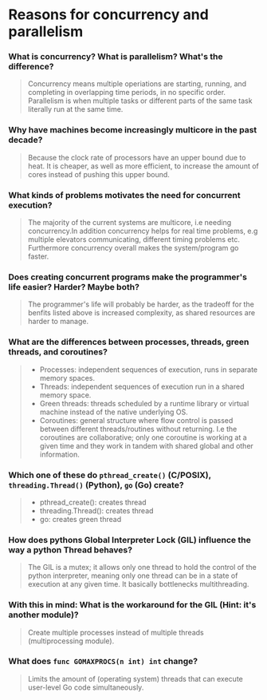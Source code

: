 # Reasons for concurrency and parallelism

 ### What is concurrency? What is parallelism? What's the difference?
 > Concurrency means multiple operiations are starting, running, and completing in overlapping time periods, in no specific order.
Parallelism is when multiple tasks or different parts of the same task literally run at the same time.
 
 ### Why have machines become increasingly multicore in the past decade?
 > Because the clock rate of processors have an upper bound due to heat. It is cheaper, as well as more efficient, to increase the amount
 of cores instead of pushing this upper bound.

 
 ### What kinds of problems motivates the need for concurrent execution?
 > The majority of the current systems are multicore, i.e needing concurrency.In addition concurrency helps for real time problems,
 e.g multiple elevators communicating, different timing problems etc. Furthermore concurrency overall makes the system/program go faster.

 
 ### Does creating concurrent programs make the programmer's life easier? Harder? Maybe both?
 > The programmer's life will probably be harder, as the tradeoff
 for the benfits listed above is increased complexity, as shared resources are harder to manage.

 
 ### What are the differences between processes, threads, green threads, and coroutines?
 > - Processes: independent sequences of execution, runs in separate memory spaces.
 > - Threads: independent sequences of execution run in a shared memory space.
 > - Green threads: threads scheduled by a runtime library or virtual machine instead of the native underlying OS.
 > - Coroutines: general structure where flow control is passed between different threads/routines without returning.
      I.e the coroutines are collaborative; only one coroutine is working
      at a given time and they work in tandem with shared global and other information.

 
 ### Which one of these do `pthread_create()` (C/POSIX), `threading.Thread()` (Python), `go` (Go) create?
 > - pthread_create(): creates thread
 > - threading.Thread(): creates thread
 > - go: creates green thread
 
 ### How does pythons Global Interpreter Lock (GIL) influence the way a python Thread behaves?
 > The GIL is a mutex; it allows only one thread to hold the control of the python interpreter,
meaning only one thread can be in a state of execution at any given time. It basically bottlenecks multithreading.

 
 ### With this in mind: What is the workaround for the GIL (Hint: it's another module)?
 > Create multiple processes instead of multiple threads (multiprocessing module).

 
 ### What does `func GOMAXPROCS(n int) int` change? 
 > Limits the amount of (operating system) threads that can execute user-level Go code simultaneously.

